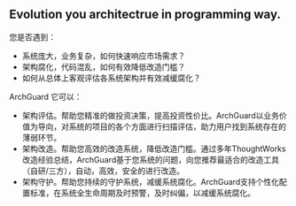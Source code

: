 ## Evolution you architectrue in programming way.

您是否遇到：

- 系统庞大，业务复杂，如何快速响应市场需求？
- 架构腐化，代码混乱，如何有效降低改造门槛？
- 如何从总体上客观评估各系统架构并有效减缓腐化？

ArchGuard 它可以：

- 架构评估。帮助您精准的做投资决策，提高投资性价比。ArchGuard以业务价值为导向，对系统的项目的各个方面进行扫描评估，助力用户找到系统存在的薄弱环节。
- 架构改造。帮助您高效的改造系统，降低改造门槛。通过多年ThoughtWorks改造经验总结，ArchGuard基于您系统的问题，向您推荐最适合的改造工具（自研/三方），自动，高效，安全的进行改造。
- 架构守护。帮助您持续的守护系统，减缓系统腐化。ArchGuard支持个性化配置标准，在系统全生命周期及时预警，及时纠偏，以减缓系统腐化。

